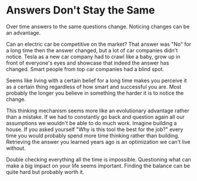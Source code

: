 # Answers Don't Stay the Same

Over time answers to the same questions change. Noticing changes can be an advantage.

Can an electric car be competitive on the market? That answer was "No" for a long time then the answer changed, but a lot of car companies didn't notice. Tesla as a new car company had to crawl like a baby, grow up in front of everyone's eyes and showcase that indeed the answer has changed. Smart people from top car companies had a blind spot.

Seems like living with a certain belief for a long time makes you perceive it as a certain thing regardless of how smart and successful you are. Most probably the longer you believe in something the harder it is to notice the change.

This thinking mechanism seems more like an evolutionary advantage rather than a mistake. If we had to constantly go back and question again all our assumptions we wouldn't be able to do much work. Imagine building a house. If you asked yourself "Why is this tool the best for the job?" every time you would probably spend more time thinking rather than building. Retrieving the answer you learned years ago is an optimization we can't live without.

Double checking everything all the time is impossible. Questioning what can make a big impact on your life seems important. Finding the balance can be quite hard but probably worth it.
